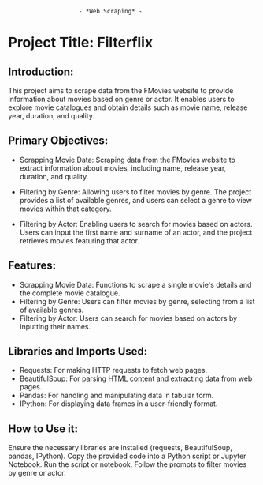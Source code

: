 
						- *Web Scraping* -
# Project Title: Filterflix

## Introduction:
This project aims to scrape data from the FMovies website to provide information about movies
based on genre or actor. It enables users to explore movie catalogues and obtain details such 
as movie name, release year, duration, and quality.


## Primary Objectives:

-	Scrapping Movie Data: Scraping data from the FMovies website to extract information about movies, 
	including name, release year, duration, and quality.

-	Filtering by Genre: Allowing users to filter movies by genre. The project provides a list of available 
	genres, and users can select a genre to view movies within that category.

-	Filtering by Actor: Enabling users to search for movies based on actors. Users can input the 
	first name and surname of an actor, and the project retrieves movies featuring that actor.


## Features:

-	Scrapping Movie Data: Functions to scrape a single movie's details and the complete movie catalogue.
-	Filtering by Genre: Users can filter movies by genre, selecting from a list of available genres.
-	Filtering by Actor: Users can search for movies based on actors by inputting their names.

## Libraries and Imports Used:

-	Requests: For making HTTP requests to fetch web pages.
-	BeautifulSoup: For parsing HTML content and extracting data from web pages.
-	Pandas: For handling and manipulating data in tabular form.
-	IPython: For displaying data frames in a user-friendly format.

## How to Use it:

Ensure the necessary libraries are installed (requests, BeautifulSoup, pandas, IPython).
Copy the provided code into a Python script or Jupyter Notebook.
Run the script or notebook.
Follow the prompts to filter movies by genre or actor.
